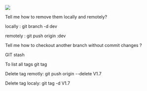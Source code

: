<img src="../download.png"/>


Tell me how to remove them locally and remotely?

locally : 
    git branch -d dev

remotely : 
git push origin :dev



Tell me how to checkout another branch without commit changes  ?

GIT stash


To list all tags
git tag


Delete tag remotly:
git push origin --delete V1.7


Delete tag localy:
git tag -d V1.7 

